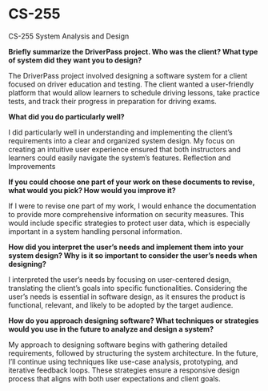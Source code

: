 # CS-255
CS-255 System Analysis and Design

**Briefly summarize the DriverPass project. Who was the client? What type of system did they want you to design?**

  The DriverPass project involved designing a software system for a client focused on driver education and testing. The client wanted a user-friendly platform that would allow learners to schedule driving lessons, take practice tests, and track their progress in preparation for driving exams.

**What did you do particularly well?**

  I did particularly well in understanding and implementing the client’s requirements into a clear and organized system design. My focus on creating an intuitive user experience ensured that both instructors and learners could easily navigate the system’s features.
Reflection and Improvements

**If you could choose one part of your work on these documents to revise, what would you pick? How would you improve it?**

  If I were to revise one part of my work, I would enhance the documentation to provide more comprehensive information on security measures. This would include specific strategies to protect user data, which is especially important in a system handling personal information.

**How did you interpret the user’s needs and implement them into your system design? Why is it so important to consider the user’s needs when designing?**

  I interpreted the user’s needs by focusing on user-centered design, translating the client’s goals into specific functionalities. Considering the user’s needs is essential in software design, as it ensures the product is functional, relevant, and likely to be adopted by the target audience.

**How do you approach designing software? What techniques or strategies would you use in the future to analyze and design a system?**

  My approach to designing software begins with gathering detailed requirements, followed by structuring the system architecture. In the future, I’ll continue using techniques like use-case analysis, prototyping, and iterative feedback loops. These strategies ensure a responsive design process that aligns with both user expectations and client goals.
